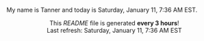 My name is Tanner and today is Saturday, January 11, 7:36 AM EST.

<p align="center">This <i>README</i> file is generated <b>every 3 hours</b>!</br>Last refresh: Saturday, January 11, 7:36 AM EST<br /></p>
